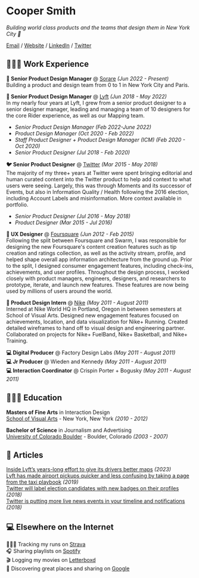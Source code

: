 # Cooper Smith

_Building world class products and the teams that design them in New York City 🗽_ <br>

[Email](mailto:coopersmi@gmail.com) / [Website](https://coopsmith.co/) / [LinkedIn](https://www.linkedin.com/in/coopersmith/) / [Twitter](https://twitter.com/coops/) 

## 👨🏻‍💻 Work Experience

**🏀 Senior Product Design Manager** @ [Sorare](https://sorare.com/) _(Jun 2022 - Present)_ <br>
Building a product and design team from 0 to 1 in New York City and Paris. 
<br>

**🚙 Senior Product Design Manager** @ [Lyft](https://sorare.com/) _(Jun 2018 - May 2022)_ <br>
In my nearly four years at Lyft, I grew from a senior product designer to a senior designer manager, leading and managing a team of 10 designers for the core Rider experience, as well as our Mapping team. 
  - _Senior Product Design Manager (Feb 2022-June 2022)_
  - _Product Design Manager (Oct 2020 - Feb 2022)_ 
  - _Staff Product Designer + Product Design Manager (ICM) (Feb 2020 - Oct 2020)_
  - _Senior Product Designer (Jul 2018 - Feb 2020)_ 

**🐦 Senior Product Designer** @ [Twitter](https://twitter.com/) _(Mar 2015 - May 2018)_ <br>
The majority of my three+ years at Twitter were spent bringing editorial and human curated content into the Twitter product to help add context to what users were seeing. Largely, this was through Moments and its successor of Events, but also in Information Quality / Health following the 2016 election, including Account Labels and misinformation. More context available in portfolio.
  - _Senior Product Designer (Jul 2016 - May 2018)_
  - _Product Designer (Mar 2015 - Jul 2016)_  
    
**📍 UX Designer** @ [Foursquare](https://foursquare.com/) _(Jun 2012 - Feb 2015)_ <br>
  Following the split between Foursquare and Swarm, I was responsible for designing the new Foursquare's content creation features such as tip creation and ratings collection, as well as the activity stream, profile, and helped shape overall app information architecture from the ground up. Prior to the split, I designed consumer engagement features, including check-ins, achievements, and user profiles. Throughout the design process, I worked closely with product managers, engineers, designers, and researchers to prototype, iterate, and launch new features. These features are now being used by millions of users around the world.

**👟 Product Design Intern** @ [Nike](https://nike.com/) _(May 2011 - August 2011)_ <br>
Interned at Nike World HQ in Portland, Oregon in between semesters at School of Visual Arts. Designed new engagement features focused on achievements, location, and data visualization for Nike+ Running. Created detailed wireframes to hand off to visual design and engineering partner. Collaborated on projects for Nike+ FuelBand, Nike+ Basketball, and Nike+ Training.

**💻 Digital Producer** @ Factory Design Labs _(May 2011 - August 2011)_ <br>
**💻 Jr Producer** @ Wieden and Kennedy _(May 2011 - August 2011)_ <br>
**💻 Interaction Coordinator** @ Crispin Porter + Bogusky _(May 2011 - August 2011)_ <br>


    
## 👨🏻‍🎓 Education

**Masters of Fine Arts** in Interaction Design<br>
[School of Visual Arts](https://https://interactiondesign.sva.edu/) - New York, New York _(2010 - 2012)_ <br>

**Bachelor of Science** in Journalism and Advertising<br>
[University of Colorado Boulder](https://www.colorado.edu/) - Boulder, Colorado _(2003 - 2007)_


## 📰 Articles
[Inside Lyft’s years-long effort to give its drivers better maps](https://www.fastcompany.com/90839884/inside-lyfts-years-long-effort-to-give-its-drivers-better-maps) _(2023)_ <br>
[Lyft has made airport pickups quicker and less confusing by taking a page from the taxi playbook](https://www.businessinsider.com/lyft-airport-fast-match-program-expands-taxi-cab-lines-2019-10) _(2019)_ <br>
[Twitter will label election candidates with new badges on their profiles](https://www.theverge.com/2018/5/23/17384870/twitter-election-lable-badge-midterm-candidate) _(2018)_ <br>
[Twitter is putting more live news events in your timeline and notifications](https://www.theverge.com/2018/6/13/17456908/twitter-live-news-events-timeline-notifications) _(2018)_ <br>

## 💻 Elsewhere on the Internet

🏃🏻‍♂️ Tracking my runs on [Strava](https://www.strava.com/athletes/77514)<br>
🎧 Sharing playlists on [Spotify](https://open.spotify.com/playlist/0Z0AmcHYTioe3dUqFBXv5Q?si=a0d8ed185c524482)<br>
🎬 Logging my movies on [Letterboxd](https://letterboxd.com/coopersmith/)<br>
📍 Discovering great places and sharing on [Google](https://www.google.com/maps/contrib/102608910595378115256/reviews/@44.3647624,-60.6422455,3z/data=!3m1!4b1!4m3!8m2!3m1!1e1)<br>
